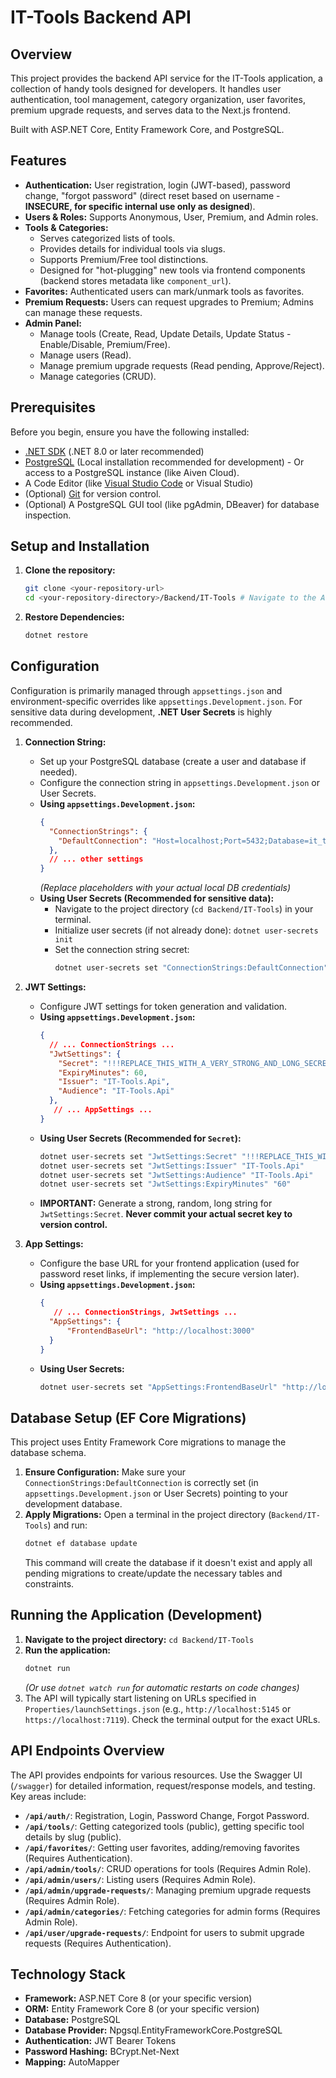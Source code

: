 # IT-Tools Backend API

## Overview

This project provides the backend API service for the IT-Tools application, a collection of handy tools designed for developers. It handles user authentication, tool management, category organization, user favorites, premium upgrade requests, and serves data to the Next.js frontend.

Built with ASP.NET Core, Entity Framework Core, and PostgreSQL.

## Features

*   **Authentication:** User registration, login (JWT-based), password change, "forgot password" (direct reset based on username - **INSECURE, for specific internal use only as designed**).
*   **Users & Roles:** Supports Anonymous, User, Premium, and Admin roles.
*   **Tools & Categories:**
    *   Serves categorized lists of tools.
    *   Provides details for individual tools via slugs.
    *   Supports Premium/Free tool distinctions.
    *   Designed for "hot-plugging" new tools via frontend components (backend stores metadata like `component_url`).
*   **Favorites:** Authenticated users can mark/unmark tools as favorites.
*   **Premium Requests:** Users can request upgrades to Premium; Admins can manage these requests.
*   **Admin Panel:**
    *   Manage tools (Create, Read, Update Details, Update Status - Enable/Disable, Premium/Free).
    *   Manage users (Read).
    *   Manage premium upgrade requests (Read pending, Approve/Reject).
    *   Manage categories (CRUD).

## Prerequisites

Before you begin, ensure you have the following installed:

*   [.NET SDK](https://dotnet.microsoft.com/download) (.NET 8.0 or later recommended)
*   [PostgreSQL](https://www.postgresql.org/download/) (Local installation recommended for development) - Or access to a PostgreSQL instance (like Aiven Cloud).
*   A Code Editor (like [Visual Studio Code](https://code.visualstudio.com/) or Visual Studio)
*   (Optional) [Git](https://git-scm.com/) for version control.
*   (Optional) A PostgreSQL GUI tool (like pgAdmin, DBeaver) for database inspection.

## Setup and Installation

1.  **Clone the repository:**
    ```bash
    git clone <your-repository-url>
    cd <your-repository-directory>/Backend/IT-Tools # Navigate to the API project directory
    ```

2.  **Restore Dependencies:**
    ```bash
    dotnet restore
    ```

## Configuration

Configuration is primarily managed through `appsettings.json` and environment-specific overrides like `appsettings.Development.json`. For sensitive data during development, **.NET User Secrets** is highly recommended.

1.  **Connection String:**
    *   Set up your PostgreSQL database (create a user and database if needed).
    *   Configure the connection string in `appsettings.Development.json` or User Secrets.
    *   **Using `appsettings.Development.json`:**
        ```json
        {
          "ConnectionStrings": {
            "DefaultConnection": "Host=localhost;Port=5432;Database=it_tools_db;Username=your_db_user;Password=your_db_password;"
          },
          // ... other settings
        }
        ```
        *(Replace placeholders with your actual local DB credentials)*
    *   **Using User Secrets (Recommended for sensitive data):**
        *   Navigate to the project directory (`cd Backend/IT-Tools`) in your terminal.
        *   Initialize user secrets (if not already done): `dotnet user-secrets init`
        *   Set the connection string secret:
            ```bash
            dotnet user-secrets set "ConnectionStrings:DefaultConnection" "Host=localhost;Port=5432;Database=it_tools_db;Username=your_db_user;Password=your_db_password;"
            ```

2.  **JWT Settings:**
    *   Configure JWT settings for token generation and validation.
    *   **Using `appsettings.Development.json`:**
        ```json
        {
          // ... ConnectionStrings ...
          "JwtSettings": {
            "Secret": "!!!REPLACE_THIS_WITH_A_VERY_STRONG_AND_LONG_SECRET_KEY!!!",
            "ExpiryMinutes": 60,
            "Issuer": "IT-Tools.Api",
            "Audience": "IT-Tools.Api"
          },
           // ... AppSettings ...
        }
        ```
    *   **Using User Secrets (Recommended for `Secret`):**
        ```bash
        dotnet user-secrets set "JwtSettings:Secret" "!!!REPLACE_THIS_WITH_A_VERY_STRONG_AND_LONG_SECRET_KEY!!!"
        dotnet user-secrets set "JwtSettings:Issuer" "IT-Tools.Api"
        dotnet user-secrets set "JwtSettings:Audience" "IT-Tools.Api"
        dotnet user-secrets set "JwtSettings:ExpiryMinutes" "60"
        ```
    *   **IMPORTANT:** Generate a strong, random, long string for `JwtSettings:Secret`. **Never commit your actual secret key to version control.**

3.  **App Settings:**
    *   Configure the base URL for your frontend application (used for password reset links, if implementing the secure version later).
    *   **Using `appsettings.Development.json`:**
        ```json
        {
           // ... ConnectionStrings, JwtSettings ...
          "AppSettings": {
              "FrontendBaseUrl": "http://localhost:3000"
          }
        }
        ```
    *   **Using User Secrets:**
        ```bash
        dotnet user-secrets set "AppSettings:FrontendBaseUrl" "http://localhost:3000"
        ```

## Database Setup (EF Core Migrations)

This project uses Entity Framework Core migrations to manage the database schema.

1.  **Ensure Configuration:** Make sure your `ConnectionStrings:DefaultConnection` is correctly set (in `appsettings.Development.json` or User Secrets) pointing to your development database.
2.  **Apply Migrations:** Open a terminal in the project directory (`Backend/IT-Tools`) and run:
    ```bash
    dotnet ef database update
    ```
    This command will create the database if it doesn't exist and apply all pending migrations to create/update the necessary tables and constraints.

## Running the Application (Development)

1.  **Navigate to the project directory:** `cd Backend/IT-Tools`
2.  **Run the application:**
    ```bash
    dotnet run
    ```
    *(Or use `dotnet watch run` for automatic restarts on code changes)*
3.  The API will typically start listening on URLs specified in `Properties/launchSettings.json` (e.g., `http://localhost:5145` or `https://localhost:7119`). Check the terminal output for the exact URLs.

## API Endpoints Overview

The API provides endpoints for various resources. Use the Swagger UI (`/swagger`) for detailed information, request/response models, and testing. Key areas include:

*   **`/api/auth/`**: Registration, Login, Password Change, Forgot Password.
*   **`/api/tools/`**: Getting categorized tools (public), getting specific tool details by slug (public).
*   **`/api/favorites/`**: Getting user favorites, adding/removing favorites (Requires Authentication).
*   **`/api/admin/tools/`**: CRUD operations for tools (Requires Admin Role).
*   **`/api/admin/users/`**: Listing users (Requires Admin Role).
*   **`/api/admin/upgrade-requests/`**: Managing premium upgrade requests (Requires Admin Role).
*   **`/api/admin/categories/`**: Fetching categories for admin forms (Requires Admin Role).
*   **`/api/user/upgrade-requests/`**: Endpoint for users to submit upgrade requests (Requires Authentication).

## Technology Stack

*   **Framework:** ASP.NET Core 8 (or your specific version)
*   **ORM:** Entity Framework Core 8 (or your specific version)
*   **Database:** PostgreSQL
*   **Database Provider:** Npgsql.EntityFrameworkCore.PostgreSQL
*   **Authentication:** JWT Bearer Tokens
*   **Password Hashing:** BCrypt.Net-Next
*   **Mapping:** AutoMapper
